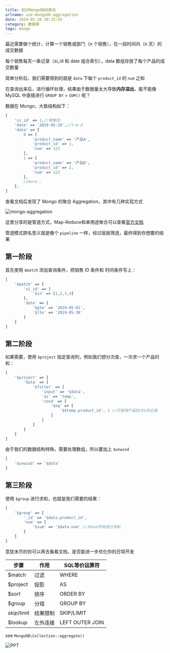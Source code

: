 ```yaml
---
title: 初识MongoDB的聚合
urlname: use-mongodb-aggregation
date: 2019-05-28 10:15:54
category: 数据库
tags: mongo
---
```


最近需要做个统计，计算一个销售或部门（n 个销售），在一段时间内（n 天）的成交数据

每个销售每天一条记录（si_id 和 date 组合索引），data 数组存放了每个产品的成交数量

简单分析后，我们需要得到的就是 `data` 下每个 `product_id` 的 `num` 之和

在查询出来后，进行循环处理，结果由于数据量太大导致**内存溢出**。能不能像 MySQL 中直接进行 `GROUP BY` + `SUM()` 呢？

<!-- more -->

数据在 Mongo，大致结构如下：

```php
[
    'si_id' => 1,//销售ID
    'date' => '2019-05-28',//Y-m-d
    'data' => [
        0 => [
            'product_name' => '产品A',
            'product_id' => 1,
            'num' => 123
        ],
        1 => [
            'product_name' => '产品B',
            'product_id' => 2,
            'num' => 123
        ],
        //more..
    ],
]
```

查看文档后发现了 Mongo 的聚合 Aggregation，其中有几种实现方式

![mongo-aggregation](https://cdn.jsdelivr.net/gh/liluoao/cdn@0.0.4/image/mongo-aggregation.png)

这里分享的是管道方式，Map-Reduce和单用途聚合可以查看[官方文档](https://docs.mongodb.com/manual/aggregation/)

管道模式顾名思义就是像个 `pipeline` 一样，经过层层筛选，最终得到你想要的结果

## 第一阶段

首先使用 `$match` 添加查询条件，把销售 ID 条件和 时间条件写上：

```php
[
    '$match' => [
        'si_id' => [
            '$in' => [1,2,3,4]
        ],
        'date' => [
            '$gte' => '2019-05-01',
            '$lte' => '2019-05-30'
        ]
    ]
]
```

## 第二阶段

如果需要，使用 `$project` 指定查询列，例如我们想分次查，一次求一个产品的和：

```php
[
    '$project' => [
        'data' => [
            '$filter' => [
                'input' => '$data',
                'as' => 'temp',
                'cond' => [
                    '$eq' => [
                        '$$temp.product_id', 1 //只查询产品ID为1的记录
                    ]
                ]
            ]
        ]
    ]
]
```

由于我们的数据结构特殊，需要处理数组，所以要加上 `$unwind`

```php
[
    '$unwind' => '$data'
]
```

## 第三阶段

使用 `$group` 进行求和，也就是我们需要的结果：

```php
[
    '$group' => [
        '_id' => '$data.product_id',
        'num' => [
            '$sum' => '$data.num' //对num字段进行求和
        ]
    ]
]
```

意犹未尽的你可以再去看看文档，是否能进一步优化你的日常开发

|步骤|作用|SQL等价运算符|
|-|-|-|
|$match|过滤|WHERE|
|$project|投影|AS|
|$sort|排序|ORDER BY|
|$group|分组|GROUP BY|
|$skip/$limit|结果限制|SKIP/LIMIT|
|$lookup|左外连接|LEFT OUTER JOIN|

see `MongoDB\Collection::aggregate()`

![PPT](https://cdn.jsdelivr.net/gh/liluoao/cdn@0.0.4/image/mongo-aggregation.jpg)
